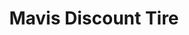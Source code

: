 ---
title: "Mavis Discount Tire"
url: /albany/mavis-discount-tire-central-avenue/
shop: car repair
---